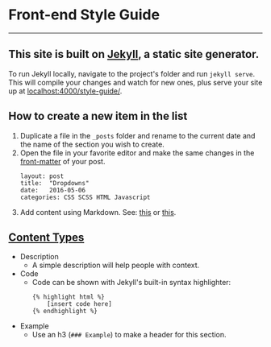 # Front-end Style Guide

---

## This site is built on [Jekyll](https://jekyllrb.com/), a static site generator.

To run Jekyll locally, navigate to the project's folder and run `jekyll serve`. This will compile your changes and watch for new ones, plus serve your site up at [localhost:4000/style-guide/](localhost:4000/style-guide/).

## How to create a new item in the list

1. Duplicate a file in the `_posts` folder and rename to the current date and the name of the section you wish to create.
2. Open the file in your favorite editor and make the same changes in the [front-matter](https://jekyllrb.com/docs/frontmatter/) of your post.
	```
	layout: post
	title:  "Dropdowns"
	date:   2016-05-06
	categories: CSS SCSS HTML Javascript
	```
3. Add <a name="content-types">content</a> using Markdown. See: [this](https://daringfireball.net/projects/markdown/syntax) or [this](https://github.com/adam-p/markdown-here/wiki/Markdown-Cheatsheet).

## [Content Types](#content-types)

- Description
	- A simple description will help people with context.
- Code
	- Code can be shown with Jekyll's built-in syntax highlighter:
		```
		{% highlight html %}
			[insert code here]
		{% endhighlight %}
		```
- Example
	- Use an h3 (`### Example`) to make a header for this section.